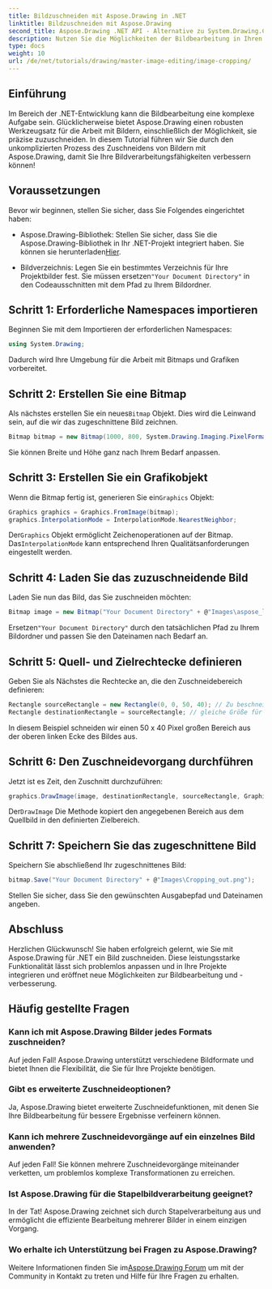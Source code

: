 ```yaml
---
title: Bildzuschneiden mit Aspose.Drawing in .NET
linktitle: Bildzuschneiden mit Aspose.Drawing
second_title: Aspose.Drawing .NET API - Alternative zu System.Drawing.Common
description: Nutzen Sie die Möglichkeiten der Bildbearbeitung in Ihren .NET-Anwendungen mit unserer Schritt-für-Schritt-Anleitung zum Zuschneiden von Bildern mit Aspose.Drawing. Dieses Tutorial behandelt alles, was Sie wissen müssen, vom Erstellen einer Bitmap bis zum Speichern des endgültig zugeschnittenen Bilds.
type: docs
weight: 10
url: /de/net/tutorials/drawing/master-image-editing/image-cropping/
---
```

## Einführung

Im Bereich der .NET-Entwicklung kann die Bildbearbeitung eine komplexe Aufgabe sein. Glücklicherweise bietet Aspose.Drawing einen robusten Werkzeugsatz für die Arbeit mit Bildern, einschließlich der Möglichkeit, sie präzise zuzuschneiden. In diesem Tutorial führen wir Sie durch den unkomplizierten Prozess des Zuschneidens von Bildern mit Aspose.Drawing, damit Sie Ihre Bildverarbeitungsfähigkeiten verbessern können!

## Voraussetzungen

Bevor wir beginnen, stellen Sie sicher, dass Sie Folgendes eingerichtet haben:

- Aspose.Drawing-Bibliothek: Stellen Sie sicher, dass Sie die Aspose.Drawing-Bibliothek in Ihr .NET-Projekt integriert haben. Sie können sie herunterladen[Hier](https://releases.aspose.com/drawing/net/).
  
-  Bildverzeichnis: Legen Sie ein bestimmtes Verzeichnis für Ihre Projektbilder fest. Sie müssen ersetzen`"Your Document Directory"` in den Codeausschnitten mit dem Pfad zu Ihrem Bildordner.

## Schritt 1: Erforderliche Namespaces importieren

Beginnen Sie mit dem Importieren der erforderlichen Namespaces:

```csharp
using System.Drawing;
```

Dadurch wird Ihre Umgebung für die Arbeit mit Bitmaps und Grafiken vorbereitet.

## Schritt 2: Erstellen Sie eine Bitmap

 Als nächstes erstellen Sie ein neues`Bitmap` Objekt. Dies wird die Leinwand sein, auf die wir das zugeschnittene Bild zeichnen.

```csharp
Bitmap bitmap = new Bitmap(1000, 800, System.Drawing.Imaging.PixelFormat.Format32bppPArgb);
```

Sie können Breite und Höhe ganz nach Ihrem Bedarf anpassen.

## Schritt 3: Erstellen Sie ein Grafikobjekt

 Wenn die Bitmap fertig ist, generieren Sie ein`Graphics` Objekt:

```csharp
Graphics graphics = Graphics.FromImage(bitmap);
graphics.InterpolationMode = InterpolationMode.NearestNeighbor;
```

 Der`Graphics` Objekt ermöglicht Zeichenoperationen auf der Bitmap. Das`InterpolationMode` kann entsprechend Ihren Qualitätsanforderungen eingestellt werden.

## Schritt 4: Laden Sie das zuzuschneidende Bild

Laden Sie nun das Bild, das Sie zuschneiden möchten:

```csharp
Bitmap image = new Bitmap("Your Document Directory" + @"Images\aspose_logo.png");
```

 Ersetzen`"Your Document Directory"` durch den tatsächlichen Pfad zu Ihrem Bildordner und passen Sie den Dateinamen nach Bedarf an.

## Schritt 5: Quell- und Zielrechtecke definieren

Geben Sie als Nächstes die Rechtecke an, die den Zuschneidebereich definieren:

```csharp
Rectangle sourceRectangle = new Rectangle(0, 0, 50, 40); // Zu beschneidender Bereich
Rectangle destinationRectangle = sourceRectangle; // gleiche Größe für Ziel
```

In diesem Beispiel schneiden wir einen 50 x 40 Pixel großen Bereich aus der oberen linken Ecke des Bildes aus.

## Schritt 6: Den Zuschneidevorgang durchführen

Jetzt ist es Zeit, den Zuschnitt durchzuführen:

```csharp
graphics.DrawImage(image, destinationRectangle, sourceRectangle, GraphicsUnit.Pixel);
```

 Der`DrawImage` Die Methode kopiert den angegebenen Bereich aus dem Quellbild in den definierten Zielbereich.

## Schritt 7: Speichern Sie das zugeschnittene Bild

Speichern Sie abschließend Ihr zugeschnittenes Bild:

```csharp
bitmap.Save("Your Document Directory" + @"Images\Cropping_out.png");
```

Stellen Sie sicher, dass Sie den gewünschten Ausgabepfad und Dateinamen angeben.

## Abschluss

Herzlichen Glückwunsch! Sie haben erfolgreich gelernt, wie Sie mit Aspose.Drawing für .NET ein Bild zuschneiden. Diese leistungsstarke Funktionalität lässt sich problemlos anpassen und in Ihre Projekte integrieren und eröffnet neue Möglichkeiten zur Bildbearbeitung und -verbesserung.

## Häufig gestellte Fragen

### Kann ich mit Aspose.Drawing Bilder jedes Formats zuschneiden?

Auf jeden Fall! Aspose.Drawing unterstützt verschiedene Bildformate und bietet Ihnen die Flexibilität, die Sie für Ihre Projekte benötigen.

### Gibt es erweiterte Zuschneideoptionen?

Ja, Aspose.Drawing bietet erweiterte Zuschneidefunktionen, mit denen Sie Ihre Bildbearbeitung für bessere Ergebnisse verfeinern können.

### Kann ich mehrere Zuschneidevorgänge auf ein einzelnes Bild anwenden?

Auf jeden Fall! Sie können mehrere Zuschneidevorgänge miteinander verketten, um problemlos komplexe Transformationen zu erreichen.

### Ist Aspose.Drawing für die Stapelbildverarbeitung geeignet?

In der Tat! Aspose.Drawing zeichnet sich durch Stapelverarbeitung aus und ermöglicht die effiziente Bearbeitung mehrerer Bilder in einem einzigen Vorgang.

### Wo erhalte ich Unterstützung bei Fragen zu Aspose.Drawing?

Weitere Informationen finden Sie im[Aspose.Drawing Forum](https://forum.aspose.com/c/diagram/17) um mit der Community in Kontakt zu treten und Hilfe für Ihre Fragen zu erhalten.